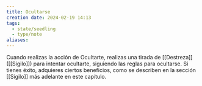 ```yaml
---
title: Ocultarse
creation date: 2024-02-19 14:13
tags:
  - state/seedling
  - type/note
aliases:
---
```

Cuando realizas la acción de Ocultarte, realizas una tirada de [[Destreza]] ([[Sigilo]]) para intentar ocultarte, siguiendo las reglas para ocultarse. 
Si tienes éxito, adquieres ciertos beneficios, como se describen en la sección [[Sigilo]] más adelante en este capítulo.  
